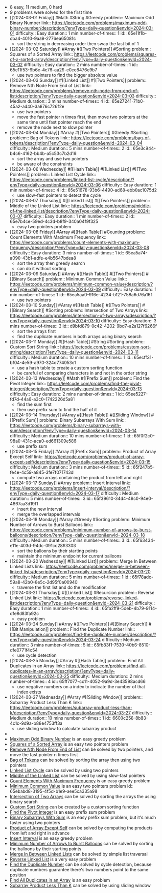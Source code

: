 - 8 easy, 11 medium, 0 hard
- 9 problems were solved for the first time
- [[2024-03-01 Friday]] #Math #String #Greedy 
  problem:: Maximum Odd Binary Number
  link:: https://leetcode.com/problems/maximum-odd-binary-number/description/?envType=daily-question&envId=2024-03-01
  difficulty:: Easy
  duration:: 1 min
  number-of-times:: 1
  id:: 65e11f1b-cba4-4010-9aa9-2776ea65081c
	- sort the string in decreasing order then swap the last bit of 1
- [[2024-03-02 Saturday]] #Array #[[Two Pointers]] #Sorting 
  problem:: Squares of a Sorted Array
  link:: https://leetcode.com/problems/squares-of-a-sorted-array/description/?envType=daily-question&envId=2024-03-02
  difficulty:: Easy
  duration:: 2 mins
  number-of-times:: 1
  id:: 65e11f53-9b6e-4c76-aa29-e0ce8476e9b7
	- use two pointers to find the bigger absolute value
- [[2024-03-03 Sunday]] #[[Linked List]] #[[Two Pointers]] 
  problem:: Remove Nth Node From End of List
  link:: https://leetcode.com/problems/remove-nth-node-from-end-of-list/description/?envType=daily-question&envId=2024-03-03
  difficulty:: Medium
  duration:: 3 mins
  number-of-times:: 4
  id:: 65e27241-71b0-45a2-ad40-3a876c726f2e
	- use two pointers
	- move the fast pointer n times first, then move two pointers at the same time until fast pointer reach the end
	- remove the node next to slow pointer
- [[2024-03-04 Monday]] #Array #[[Two Pointers]] #Greedy #Sorting 
  problem:: Bag of Tokens
  link:: https://leetcode.com/problems/bag-of-tokens/description/?envType=daily-question&envId=2024-03-04
  difficulty:: Medium
  duration:: 5 mins
  number-of-times:: 2
  id:: 65e3c944-b4c6-4162-bb4b-a5c53c7b2d16
	- sort the array and use two pointers
	- be aware of the constraints
- [[2024-03-06 Wednesday]] #[[Hash Table]] #[[Linked List]] #[[Two Pointers]] 
  problem:: Linked List Cycle
  link:: https://leetcode.com/problems/linked-list-cycle/description/?envType=daily-question&envId=2024-03-06
  difficulty:: Easy
  duration:: 1 min
  number-of-times:: 4
  id:: 65e51678-93b6-4490-ad68-ebb0ac1075d2
	- use slow-fast pointers to detect the cycle
- [[2024-03-07 Thursday]] #[[Linked List]] #[[Two Pointers]] 
  problem:: Middle of the Linked List
  link:: https://leetcode.com/problems/middle-of-the-linked-list/description/?envType=daily-question&envId=2024-03-07
  difficulty:: Easy
  duration:: 1 min
  number-of-times:: 2
  id:: 65e7b4ce-59ed-4c3d-b8f9-340a04f9f325
	- easy two pointers problem
- [[2024-03-08 Friday]] #Array #[[Hash Table]] #Counting 
  problem:: Count Elements With Maximum Frequency
  link:: https://leetcode.com/problems/count-elements-with-maximum-frequency/description/?envType=daily-question&envId=2024-03-08
  difficulty:: Easy
  duration:: 3 mins
  number-of-times:: 1
  id:: 65ea5a74-a090-43b1-adfe-e4b5647bdea8
	- sort the array then greedy search
	- can do it without sorting
- [[2024-03-09 Saturday]] #Array #[[Hash Table]] #[[Two Pointers]] #[[Binary Search]] 
  problem:: Minimum Common Value
  link:: https://leetcode.com/problems/minimum-common-value/description/?envType=daily-question&envId=2024-03-09
  difficulty:: Easy
  duration:: 1 min
  number-of-times:: 1
  id:: 65ea5aa0-916e-4234-b121-758a6d76a16f
	- use two pointers
- [[2024-03-10 Sunday]] #Array #[[Hash Table]] #[[Two Pointers]] #[[Binary Search]] #Sorting 
  problem:: Intersection of Two Arrays
  link:: https://leetcode.com/problems/intersection-of-two-arrays/description/?envType=daily-question&envId=2024-03-10
  difficulty:: Easy
  duration:: 3 mins
  number-of-times:: 3
  id:: d9bfd879-0c42-4202-9bd7-a2a127f6266f
	- sort the arrays first
	- find the duplicate numbers in both arrays using binary search
- [[2024-03-11 Monday]] #[[Hash Table]] #String #Sorting 
  problem:: Custom Sort String
  link:: https://leetcode.com/problems/custom-sort-string/description/?envType=daily-question&envId=2024-03-11
  difficulty:: Medium
  duration:: 10 mins
  number-of-times:: 1
  id:: 65ecff31-bf04-4e59-a970-324d774053c1
	- use a hash table to create a custom sorting function
	- be careful of comparing characters in and not in the order string
- [[2024-03-13 Wednesday]] #Math #[[Prefix Sum]] 
  problem:: Find the Pivot Integer
  link:: https://leetcode.com/problems/find-the-pivot-integer/description/?envType=daily-question&envId=2024-03-13
  difficulty:: Easy
  duration:: 2 mins
  number-of-times:: 1
  id:: 65ee5227-fd7d-44a6-a3c0-1742226d5a81
	- find the sum first
	- then use prefix sum to find the half of it
- [[2024-03-14 Thursday]] #Array #[[Hash Table]] #[[Sliding Window]] #[[Prefix Sum]] 
  problem:: Binary Subarrays With Sum
  link:: https://leetcode.com/problems/binary-subarrays-with-sum/description/?envType=daily-question&envId=2024-03-14
  difficulty:: Medium
  duration:: 10 mins
  number-of-times:: 1
  id:: 65f0f2c0-98a0-431c-aca0-ed661309e586
	- use prefix sum
- [[2024-03-15 Friday]] #Array #[[Prefix Sum]] 
  problem:: Product of Array Except Self
  link:: https://leetcode.com/problems/product-of-array-except-self/description/?envType=daily-question&envId=2024-03-15
  difficulty:: Medium
  duration:: 3 mins
  number-of-times:: 5
  id:: 65f247b5-fe4e-4c59-a845-3fe7f071743d
	- compute two arrays containing the product from left and right
- [[2024-03-17 Sunday]] #Array 
  problem:: Insert Interval
  link:: https://leetcode.com/problems/insert-interval/description/?envType=daily-question&envId=2024-03-17
  difficulty:: Medium
  duration:: 5 mins
  number-of-times:: 3
  id:: 65f39610-34d4-49c0-94e0-4867aa3d19f1
	- insert the new interval
	- merge the overlapped intervals
- [[2024-03-18 Monday]] #Array #Greedy #Sorting 
  problem:: Minimum Number of Arrows to Burst Balloons
  link:: https://leetcode.com/problems/minimum-number-of-arrows-to-burst-balloons/description/?envType=daily-question&envId=2024-03-18
  difficulty:: Medium
  duration:: 5 mins
  number-of-times:: 3
  id:: 65f63434-e11e-403d-94dc-091cc2893303
	- sort the balloons by their starting points
	- maintain the minimum endpoint for current balloons
- [[2024-03-20 Wednesday]] #[[Linked List]] 
  problem:: Merge In Between Linked Lists
  link:: https://leetcode.com/problems/merge-in-between-linked-lists/description/?envType=daily-question&envId=2024-03-20
  difficulty:: Medium
  duration:: 5 mins
  number-of-times:: 1
  id:: 65f78adc-59a8-42b0-8e5c-2d95f0a00940
	- traverse the first list and do the modification
- [[2024-03-21 Thursday]] #[[Linked List]] #Recursion 
  problem:: Reverse Linked List
  link:: https://leetcode.com/problems/reverse-linked-list/description/?envType=daily-question&envId=2024-03-21
  difficulty:: Easy
  duration:: 1 min
  number-of-times:: 4
  id:: 65fa2ff9-5deb-4b79-9114-dfe8d83fa92c
	- easy problem
- [[2024-03-24 Sunday]] #Array #[[Two Pointers]] #[[Binary Search]] #[[Bit Manipulation]] 
  problem:: Find the Duplicate Number
  link:: https://leetcode.com/problems/find-the-duplicate-number/description/?envType=daily-question&envId=2024-03-24
  difficulty:: Medium
  duration:: 3 mins
  number-of-times:: 5
  id:: 65fb83f1-7530-40b6-8510-dfe0771f4c54
	- use cycle detection
- [[2024-03-25 Monday]] #Array #[[Hash Table]] 
  problem:: Find All Duplicates in an Array
  link:: https://leetcode.com/problems/find-all-duplicates-in-an-array/description/?envType=daily-question&envId=2024-03-25
  difficulty:: Medium
  duration:: 2 mins
  number-of-times:: 4
  id:: 65ff7077-cc11-4052-9a9d-3e43598acd66
	- use negative numbers on a index to indicate the number of that index exists
- [[2024-03-27 Wednesday]] #Array #[[Sliding Window]] 
  problem:: Subarray Product Less Than K
  link:: https://leetcode.com/problems/subarray-product-less-than-k/description/?envType=daily-question&envId=2024-03-27
  difficulty:: Medium
  duration:: 10 mins
  number-of-times:: 1
  id:: 6600c258-8b83-4c1c-9d9a-b88e4753ff3a
	- use sliding window to calculate subarray product
-
- [Maximum Odd Binary Number](((65e11f1b-cba4-4010-9aa9-2776ea65081c))) is an easy greedy problem
- [Squares of a Sorted Array](((65e11f53-9b6e-4c76-aa29-e0ce8476e9b7))) is an easy two pointers problem
- [Remove Nth Node From End of List](((65e27241-71b0-45a2-ad40-3a876c726f2e))) can be solved by two pointers, and move the fast pointer n times first
- [Bag of Tokens](((65e3c944-b4c6-4162-bb4b-a5c53c7b2d16))) can be solved by sorting the array then using two pointers
- [Linked List Cycle](((65e51678-93b6-4490-ad68-ebb0ac1075d2))) can be solved by using two pointers
- [Middle of the Linked List](((65e7b4ce-59ed-4c3d-b8f9-340a04f9f325))) can be solved by using slow-fast pointers
- [Count Elements With Maximum Frequency](((65ea5a74-a090-43b1-adfe-e4b5647bdea8))) is an easy greedy problem
- [Minimum Common Value](((65ea5aa0-916e-4234-b121-758a6d76a16f))) is an easy two pointers problem
  id:: 65ebabd8-3195-4f5d-b1e9-aee5ca335a98
- [Intersection of Two Arrays](((d9bfd879-0c42-4202-9bd7-a2a127f6266f))) can be solved by sorting the arrays the using binary search
- [Custom Sort String](((65ecff31-bf04-4e59-a970-324d774053c1))) can be created by a custom sorting function
- [Find the Pivot Integer](((65ee5227-fd7d-44a6-a3c0-1742226d5a81))) is an easy prefix sum problem
- [Binary Subarrays With Sum](((65f0f2c0-98a0-431c-aca0-ed661309e586))) is an easy prefix sum problem, but it's much faster using two pointers
- [Product of Array Except Self](((65f247b5-fe4e-4c59-a845-3fe7f071743d))) can be solved by computing the products from left and right in advance
- [Insert Interval](((65f39610-34d4-49c0-94e0-4867aa3d19f1))) is an easy greedy problem
- [Minimum Number of Arrows to Burst Balloons](((65f63434-e11e-403d-94dc-091cc2893303))) can be solved by sorting the balloons by their starting points
- [Merge In Between Linked Lists](((65f78adc-59a8-42b0-8e5c-2d95f0a00940))) can be solved by simple list traversal
- [Reverse Linked List](((65fa2ff9-5deb-4b79-9114-dfe8d83fa92c))) is a very easy problem
- [Find the Duplicate Number](((65fb83f1-7530-40b6-8510-dfe0771f4c54))) can be solved by cycle detection, because duplicate numbers guarantee there's two numbers point to the same position
- [Find All Duplicates in an Array](((65ff7077-cc11-4052-9a9d-3e43598acd66))) is an easy problem
- [Subarray Product Less Than K](((6600c258-8b83-4c1c-9d9a-b88e4753ff3a))) can be solved by using sliding window